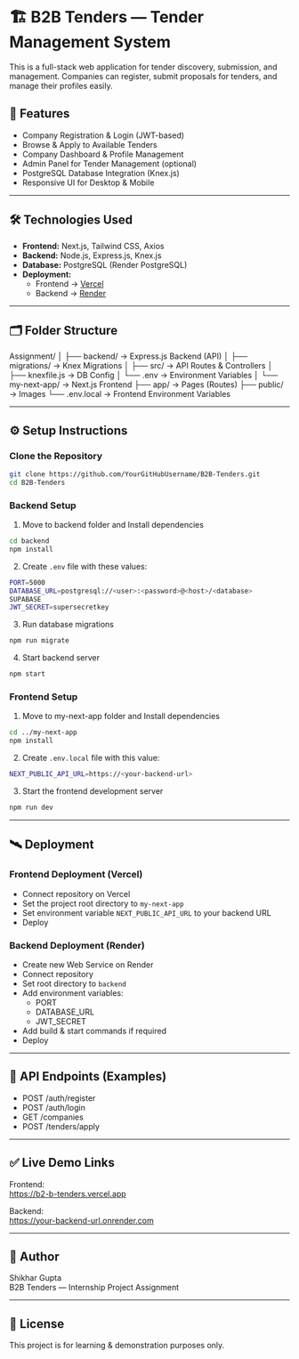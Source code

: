 # 🏗️ B2B Tenders — Tender Management System

This is a full-stack web application for tender discovery, submission, and management. Companies can register, submit proposals for tenders, and manage their profiles easily.

## 🚀 Features
- Company Registration & Login (JWT-based)
- Browse & Apply to Available Tenders
- Company Dashboard & Profile Management
- Admin Panel for Tender Management (optional)
- PostgreSQL Database Integration (Knex.js)
- Responsive UI for Desktop & Mobile

---

## 🛠️ Technologies Used
- **Frontend:** Next.js, Tailwind CSS, Axios
- **Backend:** Node.js, Express.js, Knex.js
- **Database:** PostgreSQL (Render PostgreSQL)
- **Deployment:** 
  - Frontend → [Vercel](https://vercel.com/)
  - Backend → [Render](https://render.com/)

---

## 🗂️ Folder Structure
Assignment/
│
├── backend/ → Express.js Backend (API)
│ ├── migrations/ → Knex Migrations
│ ├── src/ → API Routes & Controllers
│ ├── knexfile.js → DB Config
│ └── .env → Environment Variables
│
└── my-next-app/ → Next.js Frontend
├── app/ → Pages (Routes)
├── public/ → Images
└── .env.local → Frontend Environment Variables

---

## ⚙️ Setup Instructions

### Clone the Repository
```bash
git clone https://github.com/YourGitHubUsername/B2B-Tenders.git
cd B2B-Tenders
```


### Backend Setup

1. Move to backend folder and Install dependencies
```bash 
cd backend
npm install
``` 
2. Create `.env` file with these values:
```bash
PORT=5000
DATABASE_URL=postgresql://<user>:<password>@<host>/<database>
SUPABASE
JWT_SECRET=supersecretkey
```
3. Run database migrations  
```bash
npm run migrate
```

4. Start backend server 
```bash
npm start
``` 

### Frontend Setup

1. Move to my-next-app folder and Install dependencies
```bash
cd ../my-next-app
npm install
```  
2. Create `.env.local` file with this value:
```bash
NEXT_PUBLIC_API_URL=https://<your-backend-url>
```

3. Start the frontend development server
```bash
npm run dev
```  

---

## 🛰️ Deployment

### Frontend Deployment (Vercel)

- Connect repository on Vercel  
- Set the project root directory to `my-next-app`  
- Set environment variable `NEXT_PUBLIC_API_URL` to your backend URL  
- Deploy

### Backend Deployment (Render)

- Create new Web Service on Render  
- Connect repository  
- Set root directory to `backend`  
- Add environment variables:
  - PORT
  - DATABASE_URL
  - JWT_SECRET  
- Add build & start commands if required  
- Deploy

---

## 📡 API Endpoints (Examples)

- POST /auth/register  
- POST /auth/login  
- GET /companies  
- POST /tenders/apply  

---

## ✅ Live Demo Links

Frontend:  
https://b2-b-tenders.vercel.app

Backend:  
https://your-backend-url.onrender.com

---

## 📌 Author

Shikhar Gupta  
B2B Tenders — Internship Project Assignment

---

## 📝 License

This project is for learning & demonstration purposes only.




